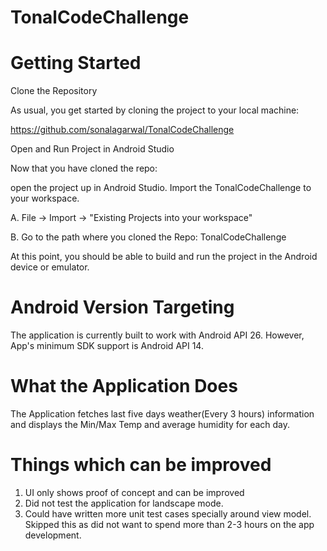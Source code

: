 # TonalCodeChallenge

# Getting Started

Clone the Repository

As usual, you get started by cloning the project to your local machine:

https://github.com/sonalagarwal/TonalCodeChallenge

Open and Run Project in Android Studio

Now that you have cloned the repo:

open the project up in Android Studio. Import the TonalCodeChallenge to your workspace.

A. File -> Import -> "Existing Projects into your workspace"

B. Go to the path where you cloned the Repo: TonalCodeChallenge

At this point, you should be able to build and run the project in the Android device or emulator.

# Android Version Targeting

The application is currently built to work with Android API 26. However, App's minimum SDK support is Android API 14.

# What the Application Does

The Application fetches last five days weather(Every 3 hours) information and displays the Min/Max Temp and average humidity
for each day.

# Things which can be improved

1) UI only shows proof of concept and can be improved
2) Did not test the application for landscape mode.
3) Could have written more unit test cases specially around view model. Skipped this as did not want to spend more than 2-3 hours on the app development.
